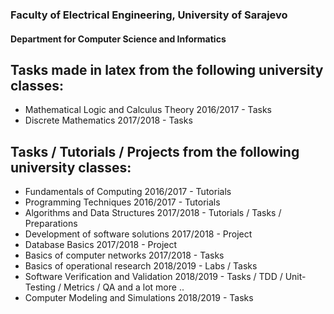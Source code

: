 ### Faculty of Electrical Engineering, University of Sarajevo
#### Department for Computer Science and Informatics
## Tasks made in latex from the following university classes:
- Mathematical Logic and Calculus Theory 2016/2017 - Tasks
- Discrete Mathematics 2017/2018 - Tasks
## Tasks / Tutorials / Projects from the following university classes:
- Fundamentals of Computing 2016/2017 - Tutorials
- Programming Techniques 2016/2017 - Tutorials
- Algorithms and Data Structures 2017/2018 - Tutorials / Tasks / Preparations
- Development of software solutions 2017/2018 - Project
- Database Basics 2017/2018 - Project
- Basics of computer networks 2017/2018 - Tasks
- Basics of operational research 2018/2019 - Labs / Tasks
- Software Verification and Validation 2018/2019 - Tasks / TDD / Unit-Testing / Metrics / QA and a lot more ..
- Computer Modeling and Simulations 2018/2019 - Tasks

